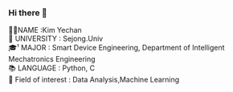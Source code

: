 ### Hi there 👋

👨‍🎓NAME :Kim Yechan  
🏫 UNIVERSITY : Sejong.Univ  
🎓¹ MAJOR : Smart Device Engineering, Department of Intelligent Mechatronics Engineering  
📚 LANGUAGE : Python, C  
💬 Field of interest : Data Analysis,Machine Learning




